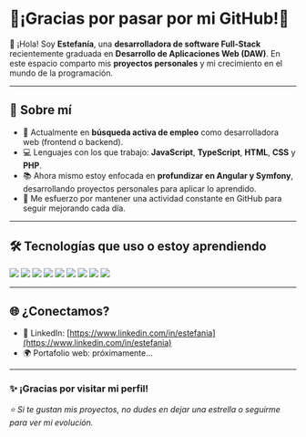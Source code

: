 # 🚀¡Gracias por pasar por mi GitHub!🚀

👋 ¡Hola! Soy **Estefanía**, una **desarrolladora de software Full-Stack** recientemente graduada en **Desarrollo de Aplicaciones Web (DAW)**. En este espacio comparto mis **proyectos personales** y mi crecimiento en el mundo de la programación.

---

## 🧠 Sobre mí

- 👀 Actualmente en **búsqueda activa de empleo** como desarrolladora web (frontend o backend).
- 💻 Lenguajes con los que trabajo: **JavaScript**, **TypeScript**, **HTML**, **CSS** y **PHP**.
- 📚 Ahora mismo estoy enfocada en **profundizar en Angular y Symfony**, desarrollando proyectos personales para aplicar lo aprendido.
- 🔄 Me esfuerzo por mantener una actividad constante en GitHub para seguir mejorando cada día.

---

## 🛠️ Tecnologías que uso o estoy aprendiendo

<p align="left">
  <img src="https://img.shields.io/badge/-JavaScript-F7DF1E?style=for-the-badge&logo=javascript&logoColor=black" />
  <img src="https://img.shields.io/badge/-TypeScript-3178C6?style=for-the-badge&logo=typescript&logoColor=white" />
  <img src="https://img.shields.io/badge/-HTML5-E34F26?style=for-the-badge&logo=html5&logoColor=white" />
  <img src="https://img.shields.io/badge/-CSS3-1572B6?style=for-the-badge&logo=css3&logoColor=white" />
  <img src="https://img.shields.io/badge/-PHP-777BB4?style=for-the-badge&logo=php&logoColor=white" />
  <img src="https://img.shields.io/badge/-Angular-DD0031?style=for-the-badge&logo=angular&logoColor=white" />
  <img src="https://img.shields.io/badge/-Symfony-000000?style=for-the-badge&logo=symfony&logoColor=white" />
  <img src="https://img.shields.io/badge/-GitHub-181717?style=for-the-badge&logo=github&logoColor=white" />
  <img src="https://img.shields.io/badge/-VSCode-007ACC?style=for-the-badge&logo=visualstudiocode&logoColor=white" />
</p>

---

## 🌐 ¿Conectamos?

- 💼 LinkedIn: [https://www.linkedin.com/in/estefania](https://www.linkedin.com/in/estefania) 
- 🌍 Portafolio web: próximamente...

---


### ✨ ¡Gracias por visitar mi perfil!

_⭐️ Si te gustan mis proyectos, no dudes en dejar una estrella o seguirme para ver mi evolución._
